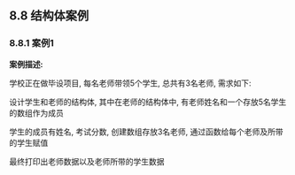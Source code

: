 ## 8.8 结构体案例

### 8.8.1 案例1

**案例描述:**

学校正在做毕设项目, 每名老师带领5个学生, 总共有3名老师, 需求如下:

设计学生和老师的结构体, 其中在老师的结构体中, 有老师姓名和一个存放5名学生的数组作为成员

学生的成员有姓名, 考试分数, 创建数组存放3名老师, 通过函数给每个老师及所带的学生赋值

最终打印出老师数据以及老师所带的学生数据

